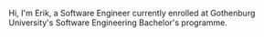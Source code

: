 Hi, I'm Erik, a Software Engineer currently enrolled at Gothenburg University's Software Engineering Bachelor's programme.


